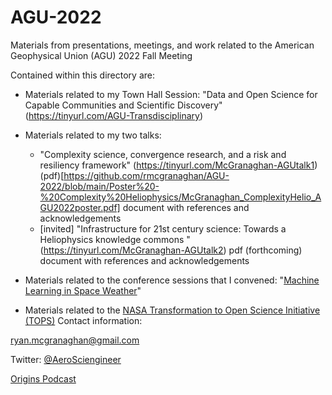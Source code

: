 # AGU-2022
Materials from presentations, meetings, and work related to the American Geophysical Union (AGU) 2022 Fall Meeting

Contained within this directory are:

- Materials related to my Town Hall Session: "Data and Open Science for Capable Communities and Scientific Discovery" (https://tinyurl.com/AGU-Transdisciplinary)

- Materials related to my two talks:
    - "Complexity science, convergence research, and a risk and resiliency framework" (https://tinyurl.com/McGranaghan-AGUtalk1)
            (pdf)[https://github.com/rmcgranaghan/AGU-2022/blob/main/Poster%20-%20Complexity%20Heliophysics/McGranaghan_ComplexityHelio_AGU2022poster.pdf]
            document with references and acknowledgements
    - [invited] "Infrastructure for 21st century science: Towards a Heliophysics knowledge commons " (https://tinyurl.com/McGranaghan-AGUtalk2)
            pdf (forthcoming)
            document with references and acknowledgements

- Materials related to the conference sessions that I convened:
        "[Machine Learning in Space Weather](https://agu.confex.com/agu/fm22/meetingapp.cgi/Session/168237)"

- Materials related to the [NASA Transformation to Open Science Initiative (TOPS)](https://science.nasa.gov/open-science/transform-to-open-science)
Contact information:


ryan.mcgranaghan@gmail.com

Twitter: [@AeroSciengineer](https://twitter.com/AeroSciengineer)

[Origins Podcast](https://www.originspodcast.co/)
